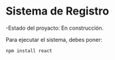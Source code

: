 <h1>Sistema de Registro</h1>
-Estado del proyacto: En construcción.

Para ejecutar el sistema, debes poner:

```npm install react```
